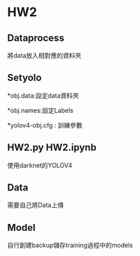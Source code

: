 HW2
=

Dataprocess
---
將data放入相對應的資料夾

Setyolo
---
*obj.data:設定data資料夾
 
*obj.names:設定Labels
 
 *yolov4-obj.cfg : 訓練參數

HW2.py HW2.ipynb
---
  使用darknet的YOLOV4
  
Data
---
需要自己將Data上傳

Model
---
自行創建backup儲存training過程中的models
